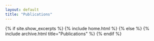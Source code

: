 ```yaml
---
layout: default
title: "Publications"
---
```



{% if site.show_excerpts %}
  {% include home.html %}
{% else %}
  {% include archive.html title="Publications" %}
{% endif %}
